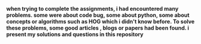 
  **when trying to complete the assignments, i had encountered many problems. some were about code bug, some about python, some about concepts or algorithms such as HOG which i didn't know before. To solve these problems, some good articles , blogs or papers had been found. i present my solutions and questions in this repository**



